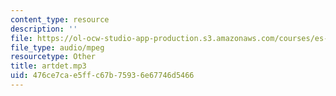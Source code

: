 ```yaml
---
content_type: resource
description: ''
file: https://ol-ocw-studio-app-production.s3.amazonaws.com/courses/es-s41-speak-italian-with-your-mouth-full-spring-2012/476ce7cae5ffc67b75936e67746d5466_artdet.mp3
file_type: audio/mpeg
resourcetype: Other
title: artdet.mp3
uid: 476ce7ca-e5ff-c67b-7593-6e67746d5466
---
```

